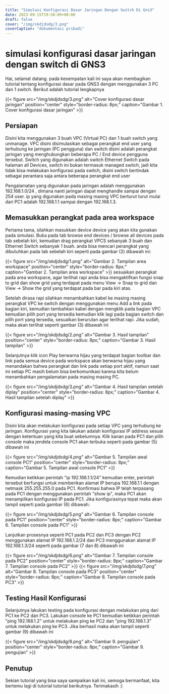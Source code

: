 ```yaml
---
title: "Simulasi Konfigurasi Dasar Jaringan Dengan Switch Di Gns3"
date: 2023-09-15T19:58:09+08:00
draft: false
cover: "/img/skdjdsdg/3.png"
coverCaption: "dokumentasi pribadi"
---
```


# simulasi konfigurasi dasar jaringan dengan switch di GNS3

Hai, selamat datang. pada kesempatan kali ini saya akan membagikan tutorial tentang konfigurasi dasar pada GNS3 dengan menggunakan 3 PC dan 1 switch. Berikut adalah tutorial lengkapnya

{{< figure src="/img/skdjdsdg/3.png" alt="Cover konfigurasi dasar jaringan" position="center" style="border-radius: 8px;" caption="Gambar 1. Cover konfigurasi dasar jaringan" >}}

## Persiapan
Disini kita menggunakan 3 buah VPC (Virtual PC) dan 1 buah switch yang unmanage. VPC disini disimulasikan sebagai perangkat end user yang terhubung ke jaringan (PC pengguna) dan switch disini  adalah perangkat jaringan yang menghubungkan beberapa PC / End device pengguna tersebut. Switch yang digunakan adalah switch Ethernet Switch pada halaman all Devices, switch ini bukan termasuk managed switch, jadi kita tidak bisa melakukan konfigurasi pada switch, disini switch bertindak sebagai perantara saja antara beberapa perangkat end user

Pengalamatan yang digunakan pada jaringan adalah menggunakan 192.168.1.0/24 , dimana nanti jaringan dapat menghandle sampai dengan 254 user. ip yang digunakan pada masing masing VPC berturut turut mulai dari PC1 adalah 192.168.1.1 sampai dengan 192.168.1.3.

## Memasukkan perangkat pada area workspace

Pertama tama, silahkan masukkan device device yang akan kita gunakan pada simulasi. Buka pada tab browse end devices / browse all devices pada tab sebelah kiri, kemudian drag perangkat VPCS sebanyak 3 buah dan Ethernet Switch sebanyak 1 buah. anda bisa mencari perangkat yang dibutuhkan pada tab sebelah kiri seperti pada gambar (2) dibawah ini:

{{< figure src="/img/skdjdsdg/1.png" alt="Gambar 2. Tampilan area workspace" position="center" style="border-radius: 8px;" caption="Gambar 2. Tampilan area workspace" >}}
sesuaikan perangkat pada area workspace, agar terlihat rapi anda bisa mengaktifkan fungsi snap to grid dan show grid yang terdapat pada menu View -> Snap to grid dan View -> Show the grid yang terdapat pada bar pada kiri atas.

Setelah dirasa rapi silahkan menambahkan kabel ke masing masing perangkat VPC ke switch dengan menggunakan menu Add a link pada bagian kiri, kemudian tambahkan kabel dengan mengklik pada bagian VPC kemudian pilih port yang tersedia kemudian klik lagi pada bagian switch dan pilih port yang tersedia, sesuaikan berurutan agar terlihat rapi. Jika sudah, maka akan terlihat seperti gambar (3) dibawah ini

{{< figure src="/img/skdjdsdg/2.png" alt="Gambar 3. Hasil tampilan" position="center" style="border-radius: 8px;" caption="Gambar 3. Hasil tampilan" >}}

Selanjutnya klik icon Play berwarna hijau yang terdapat bagian toolbar dan link pada semua device pada workspace akan berwarna hijau yang menandakan bahwa perangkat dan link pada setiap port aktif, namun saat ini setiap PC masih belum bisa berkomunikasi karena kita belum menambahkan pengalamatan pada masing masing PC.

{{< figure src="/img/skdjdsdg/3.png" alt="Gambar 4. Hasil tampilan setelah diplay" position="center" style="border-radius: 8px;" caption="Gambar 4. Hasil tampilan setelah diplay" >}}

## Konfigurasi masing-masing VPC

Disini kita akan melakukan konfigurasi pada setiap VPC yang terhubung ke jaringan. Konfigurasi yang kita lakukan adalah konfigurasi IP address sesuai dengan ketentuan yang kita buat sebelumnya. Klik kanan pada PC1 dan pilih console maka jendela console PC1 akan terbuka seperti pada gambar (5) dibawah ini 

{{< figure src="/img/skdjdsdg/4.png" alt="Gambar 5. Tampilan awal console PC1" position="center" style="border-radius: 8px;" caption="Gambar 5. Tampilan awal console PC1" >}}

Kemudian ketikkan perintah "ip 192.168.1.1/24" kemudian enter, perintah tersebut berfungsi untuk memberikan alamat IP berupa 192.168.1.1 dengan netmask 255.255.255.0 pada PC1. Konfirmasi bahwa IP telah terpasang pada PC1 dengan menggunakan perintah "show ip", maka PC1 akan menampilkan konfigurasi IP pada PC1. Jika konfigurasinya tepat maka akan tampil seperti pada gambar (6) dibawah:

{{< figure src="/img/skdjdsdg/5.png" alt="Gambar 6. Tampilan console pada PC1" position="center" style="border-radius: 8px;" caption="Gambar 6. Tampilan console pada PC1" >}}

Lanjutkan prosesnya seperti PC1 pada PC2 dan PC3 dengan PC2 menggunakan alamat IP 192.168.1.2/24 dan PC3 menggunakan alamat IP 192.168.1.3/24 seperti pada gambar (7 dan 8) dibawah ini

{{< figure src="/img/skdjdsdg/6.png" alt="Gambar 7. Tampilan console pada PC2" position="center" style="border-radius: 8px;" caption="Gambar 7. Tampilan console pada PC2" >}}
{{< figure src="/img/skdjdsdg/7.png" alt="Gambar 8. Tampilan console pada PC3" position="center" style="border-radius: 8px;" caption="Gambar 8. Tampilan console pada PC3" >}}

## Testing Hasil Konfigurasi

Selanjutnya lakukan testing pada konfigurasi dengan melakukan ping dari PC1 ke PC2 dan PC3. Lakukan console ke PC1 kemudian ketikkan perintah "ping 192.168.1.2" untuk melakukan ping ke PC2 dan "ping 192.168.1.3" untuk melakukan ping ke PC3. Jika berhasil maka akan tampil seperti gambar (9) dibawah ini

{{< figure src="/img/skdjdsdg/8.png" alt="Gambar 9. pengujian" position="center" style="border-radius: 8px;" caption="Gambar 9. pengujian" >}}

## Penutup

Sekian tutorial yang bisa saya sampaikan kali ini, semoga bermanfaat, kita bertemu lagi di tutorial tutorial berikutnya. Terimakasih :)
